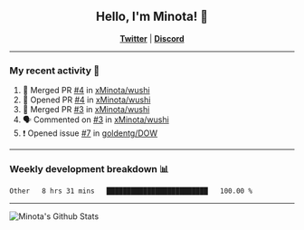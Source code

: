 <div align="center">
  
## Hello, I'm Minota! 👋

[**Twitter**](https://twitter.com/swagminota) | [**Discord**](https://dsc.bio/mi)

</div>

---

### My recent activity 🤔

<!--START_SECTION:activity-->
1. 🎉 Merged PR [#4](https://github.com/xMinota/wushi/pull/4) in [xMinota/wushi](https://github.com/xMinota/wushi)
2. 💪 Opened PR [#4](https://github.com/xMinota/wushi/pull/4) in [xMinota/wushi](https://github.com/xMinota/wushi)
3. 🎉 Merged PR [#3](https://github.com/xMinota/wushi/pull/3) in [xMinota/wushi](https://github.com/xMinota/wushi)
4. 🗣 Commented on [#3](https://github.com/xMinota/wushi/issues/3) in [xMinota/wushi](https://github.com/xMinota/wushi)
5. ❗️ Opened issue [#7](https://github.com/goldentg/DOW/issues/7) in [goldentg/DOW](https://github.com/goldentg/DOW)
<!--END_SECTION:activity-->

---

### Weekly development breakdown 📊

<!--START_SECTION:waka-->
```text
Other   8 hrs 31 mins   █████████████████████████   100.00 % 
```
<!--END_SECTION:waka-->

--- 

<img align="center" alt="Minota's Github Stats" src="https://github-readme-stats.vercel.app/api?username=xMinota&show_icons=true&hide_border=true" />
